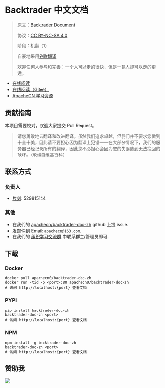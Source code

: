 # Backtrader 中文文档

> 原文：[Backtrader Document](https://www.backtrader.com/)
> 
> 协议：[CC BY-NC-SA 4.0](http://creativecommons.org/licenses/by-nc-sa/4.0/)
> 
> 阶段：机翻（1）
> 
> 自豪地采用[谷歌翻译](https://translate.google.cn/)
> 
> 欢迎任何人参与和完善：一个人可以走的很快，但是一群人却可以走的更远。

* [在线阅读](https://backtrader.apachecn.org)
* [在线阅读（Gitee）](https://apachecn.gitee.io/backtrader-doc-zh/)
* [ApacheCN 学习资源](http://docs.apachecn.org/)

## 贡献指南

本项目需要校对，欢迎大家提交 Pull Request。

> 请您勇敢地去翻译和改进翻译。虽然我们追求卓越，但我们并不要求您做到十全十美，因此请不要担心因为翻译上犯错——在大部分情况下，我们的服务器已经记录所有的翻译，因此您不必担心会因为您的失误遭到无法挽回的破坏。（改编自维基百科）

## 联系方式

### 负责人

* [片刻](https://github.com/jiangzhonglian): 529815144

### 其他

*   在我们的 [apachecn/backtrader-doc-zh](https://github.com/apachecn/backtrader-doc-zh) github 上提 issue.
*   发邮件到 Email: `apachecn@163.com`.
*   在我们的 [组织学习交流群](http://www.apachecn.org/organization/348.html) 中联系群主/管理员即可.

## 下载

### Docker

```
docker pull apachecn0/backtrader-doc-zh
docker run -tid -p <port>:80 apachecn0/backtrader-doc-zh
# 访问 http://localhost:{port} 查看文档
```

### PYPI

```
pip install backtrader-doc-zh
backtrader-doc-zh <port>
# 访问 http://localhost:{port} 查看文档
```

### NPM

```
npm install -g backtrader-doc-zh
backtrader-doc-zh <port>
# 访问 http://localhost:{port} 查看文档
```

## 赞助我

![](https://img-blog.csdnimg.cn/20200112005920729.png)
